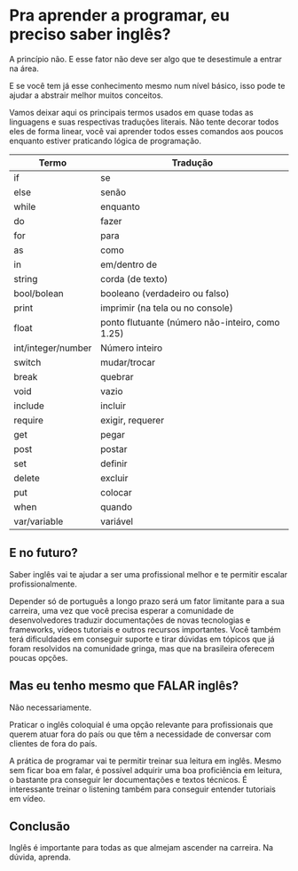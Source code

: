 # Pra aprender a programar, eu preciso saber inglês?

A princípio não. E esse fator não deve ser algo que te desestimule a entrar na área. 

E se você tem já esse conhecimento mesmo num nível básico, isso pode te ajudar a abstrair melhor muitos conceitos.

Vamos deixar aqui os principais termos usados em quase todas as linguagens e suas respectivas traduções literais. Não tente decorar todos eles de forma linear, você vai aprender todos esses comandos aos poucos enquanto estiver praticando lógica de programação.


| Termo  | Tradução |
| ------------- | ------------- |
| if | se |
| else | senão |
| while | enquanto |
| do | fazer |
| for |para |
| as | como |
| in | em/dentro de |
| string | corda (de texto) |
| bool/bolean | booleano (verdadeiro ou falso) |
| print | imprimir (na tela ou no console) |
| float | ponto flutuante (número não-inteiro, como 1.25) |
| int/integer/number | Número inteiro |
| switch | mudar/trocar |
| break | quebrar |
| void | vazio |
| include | incluir |
| require | exigir, requerer |
| get | pegar |
| post | postar |
| set | definir |
| delete | excluir |
| put | colocar |
| when | quando |
| var/variable | variável |


## E no futuro?

Saber inglês vai te ajudar a ser uma profissional melhor e te permitir escalar profissionalmente. 

Depender só de português a longo prazo será um fator limitante para a sua carreira, uma vez que você precisa esperar a comunidade de desenvolvedores traduzir documentações de novas tecnologias e frameworks, vídeos tutoriais e outros recursos importantes. Você também terá dificuldades em conseguir suporte e tirar dúvidas em tópicos que já foram resolvidos na comunidade gringa, mas que na brasileira oferecem poucas opções.


## Mas eu tenho mesmo que FALAR inglês?

Não necessariamente. 

Praticar o inglês coloquial é uma opção relevante para profissionais que querem atuar fora do país ou que têm a necessidade de conversar com clientes de fora do país.

A prática de programar vai te permitir treinar sua leitura em inglês. Mesmo sem ficar boa em falar, é possível adquirir uma boa proficiência em leitura, o bastante pra conseguir ler documentações e textos técnicos. É interessante treinar o listening também para conseguir entender tutoriais em vídeo.

## Conclusão

Inglês é importante para todas as que almejam ascender na carreira. Na dúvida, aprenda.


